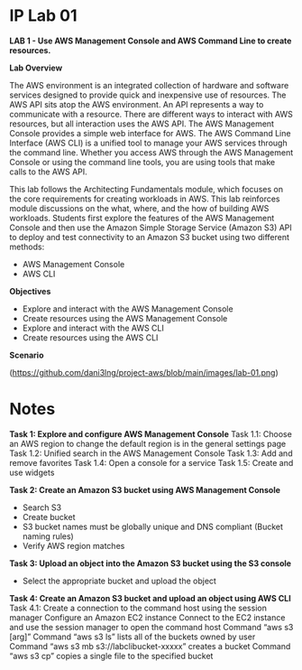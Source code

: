 # IP Lab 01

**LAB 1 - Use AWS Management Console and AWS Command Line to create resources.**

**Lab Overview**

The AWS environment is an integrated collection of hardware and software services designed to provide quick and inexpensive use of resources. The AWS API sits atop the AWS environment. An API represents a way to communicate with a resource. There are different ways to interact with AWS resources, but all interaction uses the AWS API. The AWS Management Console provides a simple web interface for AWS. The AWS Command Line Interface (AWS CLI) is a unified tool to manage your AWS services through the command line. Whether you access AWS through the AWS Management Console or using the command line tools, you are using tools that make calls to the AWS API.

This lab follows the Architecting Fundamentals module, which focuses on the core requirements for creating workloads in AWS. This lab reinforces module discussions on the what, where, and the how of building AWS workloads. Students first explore the features of the AWS Management Console and then use the Amazon Simple Storage Service (Amazon S3) API to deploy and test connectivity to an Amazon S3 bucket using two different methods:

- AWS Management Console
- AWS CLI

**Objectives**

- Explore and interact with the AWS Management Console
- Create resources using the AWS Management Console
- Explore and interact with the AWS CLI
- Create resources using the AWS CLI

**Scenario**

(https://github.com/dani3lng/project-aws/blob/main/images/lab-01.png)
# Notes

**Task 1: Explore and configure AWS Management Console**
    Task 1.1: Choose an AWS region
    to change the default region is in the general settings page
    Task 1.2: Unified search in the AWS Management Console
    Task 1.3: Add and remove favorites
    Task 1.4: Open a console for a service
    Task 1.5: Create and use widgets
    
**Task 2: Create an Amazon S3 bucket using AWS Management Console**
- Search S3
- Create bucket
- S3 bucket names must be globally unique and DNS compliant (Bucket naming rules)
- Verify AWS region matches

**Task 3: Upload an object into the Amazon S3 bucket using the S3 console**
- Select the appropriate bucket and upload the object

**Task 4: Create an Amazon S3 bucket and upload an object using AWS CLI**
Task 4.1: Create a connection to the command host using the session manager
Configure an Amazon EC2 instance
Connect to the EC2 instance and use the session manager to open the command host
Command “aws s3 [arg]”
Command “aws s3 ls” lists all of the buckets owned by user
Command “aws s3 mb s3://labclibucket-xxxxx” creates a bucket
Command “aws s3 cp” copies a single file to the specified bucket